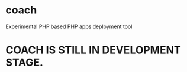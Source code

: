 coach
=====

Experimental PHP based PHP apps deployment tool


# COACH IS STILL IN DEVELOPMENT STAGE.